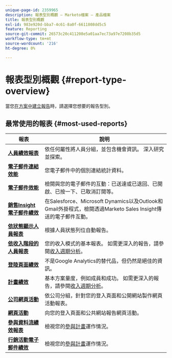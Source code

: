 ```yaml
---
unique-page-id: 2359965
description: 報表型別概觀 — Marketo檔案 — 產品檔案
title: 報表型別概觀
exl-id: 983e920d-bba7-4c61-8a0f-6611808dd5c5
feature: Reporting
source-git-commit: 26573c20c411208e5a01aa7ec73a97e7208b35d5
workflow-type: tm+mt
source-wordcount: '216'
ht-degree: 0%

---
```


# 報表型別概觀 {#report-type-overview}

當您[在方案中建立報告](/help/marketo/product-docs/reporting/basic-reporting/creating-reports/create-a-report-in-a-program.md)時，請選擇您想要的報告型別。

## 最常使用的報表 {#most-used-reports}

<table>
 <thead>
  <tr>
   <th>報表</th>
   <th>說明</th>
  </tr>
 </thead>
 <tbody>
  <tr>
   <td><strong><a href="people-performance-report.md">人員績效報表</a></strong></td>
   <td>依任何屬性將人員分組，並包含機會資訊。 深入研究並探索。</td>
  </tr>
  <tr>
   <td><strong><a href="/help/marketo/product-docs/email-marketing/email-programs/email-program-data/email-link-performance-report.md">電子郵件連結效能</a>  </strong></td>
   <td>您電子郵件中的個別連結統計資料。</td>
  </tr>
  <tr>
   <td><strong><a href="/help/marketo/product-docs/email-marketing/email-programs/email-program-data/email-performance-report.md">電子郵件效能</a>  </strong></td>
   <td>檢閱與您的電子郵件的互動：已送達或已退回、已開啟、已按一下、已取消訂閱等。</td>
  </tr>
  <tr>
   <td><strong><a href="/help/marketo/product-docs/marketo-sales-insight/msi-for-salesforce/features/performance-reports/sales-insight-email-performance-report.md">銷售Insight電子郵件績效</a></strong></td>
   <td>在Salesforce、Microsoft Dynamics以及Outlook和Gmail外掛程式，檢閱透過Marketo Sales Insight傳送的電子郵件互動。</td>
  </tr>
  <tr>
   <td><strong><a href="people-by-status-report.md">依狀態顯示人員報表</a></strong></td>
   <td>根據人員狀態列位自動報告。</td>
  </tr>
  <tr>
   <td><strong><a href="/help/marketo/product-docs/reporting/revenue-cycle-analytics/revenue-tools/people-by-revenue-stage-report.md">依收入階段的人員報表</a></strong></td>
   <td>您的收入模式的基本報表。 如需更深入的報告，請參閱<a href="https://experienceleague.adobe.com/zh-hant/docs/marketo/using/product-docs/reporting/revenue-cycle-analytics/revenue-cycle-models/create-a-new-revenue-model">收入週期分析</a>。</td>
  </tr>
  <tr>
   <td><strong><a href="/help/marketo/product-docs/demand-generation/landing-pages/understanding-landing-pages/landing-page-performance-report.md">登陸頁面績效</a>  </strong></td>
   <td>不是Google Analytics的替代品，但仍然是絕佳的資訊。</td>
  </tr>
  <tr>
   <td><strong><a href="/help/marketo/product-docs/core-marketo-concepts/programs/program-performance-report/create-a-program-performance-report.md">計畫績效</a>  </strong></td>
   <td>基本方案量度，例如成員和成功。 如需更深入的報告，請參閱<a href="https://experienceleague.adobe.com/zh-hant/docs/marketo/using/product-docs/reporting/revenue-cycle-analytics/revenue-cycle-models/create-a-new-revenue-model">收入週期分析</a>。</td>
  </tr>
  <tr>
   <td><strong><a href="company-web-activity-report.md">公司網頁活動</a></strong></td>
   <td>依公司分組，針對您的登入頁面和公開網站製作網頁活動報表。</td>
  </tr>
  <tr>
   <td><strong><a href="web-page-activity-report.md">網頁活動</a></strong></td>
   <td>向您的登入頁面和公共網站報告網頁活動。</td>
  </tr>
  <tr>
   <td><strong><a href="/help/marketo/product-docs/email-marketing/drip-nurturing/reports-and-notifications/engagement-stream-performance-report.md">參與資料流績效報表</a> </strong></td>
   <td>檢視您的<a href="https://experienceleague.adobe.com/zh-hant/docs/marketo/using/product-docs/email-marketing/drip-nurturing/creating-an-engagement-program/understanding-engagement-programs">參與計畫</a>運作情況。</td>
  </tr>
   <tr>
   <td><strong><a href="/help/marketo/product-docs/reporting/basic-reporting/report-types/campaign-email-performance-report.md">行銷活動電子郵件績效</a> </strong></td>
   <td>檢視您的<a href="https://experienceleague.adobe.com/zh-hant/docs/marketo/using/product-docs/email-marketing/drip-nurturing/creating-an-engagement-program/understanding-engagement-programs">參與計畫</a>運作情況。</td>
  </tr>
 </tbody>
</table>
